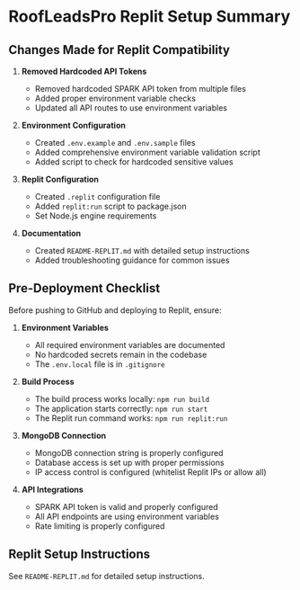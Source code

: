 # RoofLeadsPro Replit Setup Summary

## Changes Made for Replit Compatibility

1. **Removed Hardcoded API Tokens**
   - Removed hardcoded SPARK API token from multiple files
   - Added proper environment variable checks
   - Updated all API routes to use environment variables

2. **Environment Configuration**
   - Created `.env.example` and `.env.sample` files
   - Added comprehensive environment variable validation script
   - Added script to check for hardcoded sensitive values

3. **Replit Configuration**
   - Created `.replit` configuration file
   - Added `replit:run` script to package.json
   - Set Node.js engine requirements

4. **Documentation**
   - Created `README-REPLIT.md` with detailed setup instructions
   - Added troubleshooting guidance for common issues

## Pre-Deployment Checklist

Before pushing to GitHub and deploying to Replit, ensure:

1. **Environment Variables**
   - All required environment variables are documented
   - No hardcoded secrets remain in the codebase
   - The `.env.local` file is in `.gitignore`

2. **Build Process**
   - The build process works locally: `npm run build`
   - The application starts correctly: `npm run start`
   - The Replit run command works: `npm run replit:run`

3. **MongoDB Connection**
   - MongoDB connection string is properly configured
   - Database access is set up with proper permissions
   - IP access control is configured (whitelist Replit IPs or allow all)

4. **API Integrations**
   - SPARK API token is valid and properly configured
   - All API endpoints are using environment variables
   - Rate limiting is properly configured

## Replit Setup Instructions

See `README-REPLIT.md` for detailed setup instructions. 